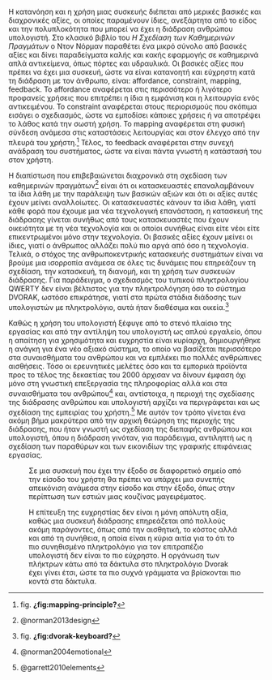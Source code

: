 Η κατανόηση και η χρήση μιας συσκευής διέπεται από μερικές βασικές και
διαχρονικές αξίες, οι οποίες παραμένουν ίδιες, ανεξάρτητα από το είδος
και την πολυπλοκότητα που μπορεί να έχει η διάδραση ανθρώπου υπολογιστή.
Στο κλασικό βιβλίο του *Η Σχεδίαση των Καθημερινών Πραγμάτων* ο Ντον
Νόρμαν παραθέτει ένα μικρό σύνολο από βασικές αξίες και δίνει
παραδείγματα καλής και κακής εφαρμογής σε καθημερινά απλά αντικείμενα,
όπως πόρτες και υδραυλικά. Οι βασικές αξίες που πρέπει να έχει μια
συσκευή, ώστε να είναι κατανοητή και εύχρηστη κατά τη διάδραση με τον
άνθρωπο, είναι: affordance, constraint, mapping, feedback. Το affordance
αναφέρεται στις περισσότερο ή λιγότερο προφανείς χρήσεις που επιτρέπει η
ίδια η εμφάνιση και η λειτουργία ενός αντικειμένου. Το constraint
αναφέρεται στους περιορισμούς που σκόπιμα εισάγει ο σχεδιασμός, ώστε να
εμποδίσει κάποιες χρήσεις ή να αποτρέψει το λάθος κατά την σωστή χρήση.
Το mapping αναφέρεται στη φυσική σύνδεση ανάμεσα στις καταστάσεις
λειτουργίας και στον έλεγχο από την πλευρά του χρήστη.[^1] Τέλος, το
feedback αναφέρεται στην συνεχή ανάδραση του συστήματος, ώστε να είναι
πάντα γνωστή η κατάστασή του στον χρήστη.

Η διαπίστωση που επιβεβαιώνεται διαχρονικά στη σχεδίαση των καθημερινών
πραγμάτων[^2] είναι ότι οι κατασκευαστές επαναλαμβάνουν τα ίδια λάθη με
την παράλειψη των βασικών αξιών και ότι οι αξίες αυτές έχουν μείνει
αναλλοίωτες. Οι κατασκευαστές κάνουν τα ίδια λάθη, γιατί κάθε φορά που
έχουμε μια νέα τεχνολογική επανάσταση, η κατασκευή της διάδρασης γίνεται
συνήθως από τους κατασκευαστές που έχουν οικειότητα με τη νέα τεχνολογία
και οι οποίοι συνήθως είναι είτε νέοι είτε επικεντρωμένοι μόνο στην
τεχνολογία. Οι βασικές αξίες έχουν μείνει οι ίδιες, γιατί ο άνθρωπος
αλλάζει πολύ πιο αργά από όσο η τεχνολογία. Τελικά, ο στόχος της
ανθρωποκεντρικής κατασκευής συστημάτων είναι να βρούμε μια ισορροπία
ανάμεσα σε όλες τις δυνάμεις που επηρεάζουν τη σχεδίαση, την κατασκευή,
τη διανομή, και τη χρήση των συσκευών διάδρασης. Για παράδειγμα, ο
σχεδιασμός του τυπικού πληκτρολογίου QWERTY δεν είναι βέλτιστος για την
πληκτρολόγηση όσο το σύστημα DVORAK, ωστόσο επικράτησε, γιατί στα πρώτα
στάδια διάδοσης των υπολογιστών με πληκτρολόγιο, αυτά ήταν διαθέσιμα και
οικεία.[^3]

Καθώς η χρήση του υπολογιστή ξέφυγε από το στενό πλαίσιο της εργασίας
και από την αντίληψη του υπολογιστή ως απλού εργαλείο, όπου η απαίτηση
για χρησιμότητα και ευχρηστία είναι κυρίαρχη, δημιουργήθηκε η ανάγκη για
ένα νέο αξιακό σύστημα, το οποίο να βασίζεται περισσότερο στα
συναισθήματα του ανθρώπου και να εμπλέκει πιο πολλές ανθρώπινες
αισθήσεις. Τόσο οι ερευνητικές μελέτες όσο και τα εμπορικά προϊόντα προς
το τέλος της δεκαετίας του 2000 άρχισαν να δίνουν έμφαση όχι μόνο στη
γνωστική επεξεργασία της πληροφορίας αλλά και στα συναισθήματα του
ανθρώπου[^4] και, αντίστοιχα, η περιοχή της σχεδίασης της διάδρασης
ανθρώπου και υπολογιστή αρχίζει να περιγράφεται και ως σχεδίαση της
εμπειρίας του χρήστη.[^5] Με αυτόν τον τρόπο γίνεται ένα ακόμη βήμα
μακρύτερα από την αρχική θεώρηση της περιοχής της διάδρασης, που ήταν
γνωστή ως σχεδίαση της διεπαφής ανθρώπου και υπολογιστή, όπου η διάδραση
γινόταν, για παράδειγμα, αντιληπτή ως η σχεδίαση των παραθύρων και των
εικονιδίων της γραφικής επιφάνειας εργασίας.

<figure id="fig:mapping-principle">
<figcaption>
Σε μια συσκευή που έχει την έξοδο σε διαφορετικό σημείο από την είσοδο
του χρήστη θα πρέπει να υπάρχει μια συνεπής απεικόνιση ανάμεσα στην
είσοδο και στην έξοδο, όπως στην περίπτωση των εστιών μιας κουζίνας
μαγειρέματος.
</figcaption>
</figure>
<figure id="fig:dvorak-keyboard">
<figcaption>
Η επίτευξη της ευχρηστίας δεν είναι η μόνη απόλυτη αξία, καθώς μια
συσκευή διάδρασης επηρεάζεται από πολλούς ακόμη παράγοντες, όπως από την
αισθητική, το κόστος αλλά και από τη συνήθεια, η οποία είναι η κύρια
αιτία για το ότι το πιο συνηθισμένο πληκτρολόγιο για τον επιτραπέζιο
υπολογιστή δεν είναι το πιο εύχρηστο. Η οργάνωση των πλήκτρων κάτω από
τα δάκτυλα στο πληκτρολόγιο Dvorak έχει γίνει έτσι, ώστε τα πιο συχνά
γράμματα να βρίσκονται πιο κοντά στα δάκτυλα.
</figcaption>
</figure>

[^1]: fig. **¿fig:mapping-principle?**

[^2]: @norman2013design

[^3]: fig. **¿fig:dvorak-keyboard?**

[^4]: @norman2004emotional

[^5]: @garrett2010elements
